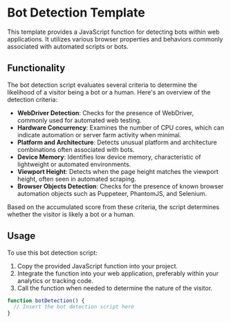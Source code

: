 # Bot Detection Template

This template provides a JavaScript function for detecting bots within web applications. It utilizes various browser properties and behaviors commonly associated with automated scripts or bots.

## Functionality

The bot detection script evaluates several criteria to determine the likelihood of a visitor being a bot or a human. Here's an overview of the detection criteria:

- **WebDriver Detection**: Checks for the presence of WebDriver, commonly used for automated web testing.
- **Hardware Concurrency**: Examines the number of CPU cores, which can indicate automation or server farm activity when minimal.
- **Platform and Architecture**: Detects unusual platform and architecture combinations often associated with bots.
- **Device Memory**: Identifies low device memory, characteristic of lightweight or automated environments.
- **Viewport Height**: Detects when the page height matches the viewport height, often seen in automated scraping.
- **Browser Objects Detection**: Checks for the presence of known browser automation objects such as Puppeteer, PhantomJS, and Selenium.

Based on the accumulated score from these criteria, the script determines whether the visitor is likely a bot or a human.

## Usage

To use this bot detection script:

1. Copy the provided JavaScript function into your project.
2. Integrate the function into your web application, preferably within your analytics or tracking code.
3. Call the function when needed to determine the nature of the visitor.

```javascript
function botDetection() {
  // Insert the bot detection script here
}
